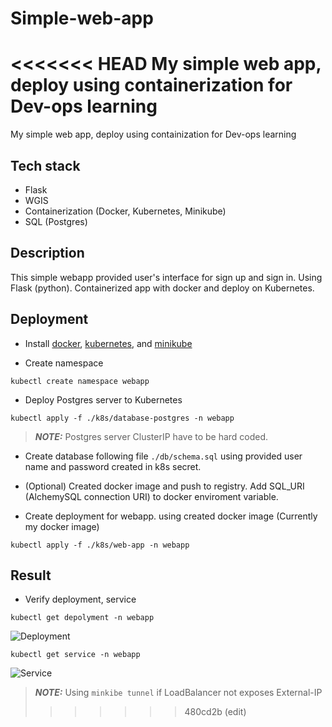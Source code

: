 # Simple-web-app
<<<<<<< HEAD
My simple web app, deploy using containerization for Dev-ops learning
=======
My simple web app, deploy using containization for Dev-ops learning

## Tech stack
- Flask
- WGIS
- Containerization (Docker, Kubernetes, Minikube)
- SQL (Postgres)

## Description
This simple webapp provided user's interface for sign up and sign in. Using Flask (python). Containerized app with docker and deploy on Kubernetes.

## Deployment
- Install [docker](https://docs.docker.com/engine/install/ubuntu/), [kubernetes](https://kubernetes.io/docs/tasks/tools/), and [minikube](https://minikube.sigs.k8s.io/docs/start/)

- Create namespace 
```
kubectl create namespace webapp
```

- Deploy Postgres server to Kubernetes 
```
kubectl apply -f ./k8s/database-postgres -n webapp
```
> **_NOTE:_**  Postgres server ClusterIP have to be hard coded.

- Create database following file 
```./db/schema.sql``` using provided user name and password created in k8s secret.

- (Optional) Created docker image and push to registry. Add SQL_URI (AlchemySQL connection URI) to docker enviroment variable.

- Create deployment for webapp. using created docker image (Currently my docker image)

```
kubectl apply -f ./k8s/web-app -n webapp
```

## Result
- Verify deployment, service
```
kubectl get depolyment -n webapp
```

![Deployment](<assert/Screenshot from 2024-02-20 17-40-20.png>)


```
kubectl get service -n webapp
```

![Service](<assert/Screenshot from 2024-02-20 17-30-07.png>)

> **_NOTE:_**  Using ```minkibe tunnel``` if LoadBalancer not exposes External-IP
>>>>>>> 480cd2b (edit)
